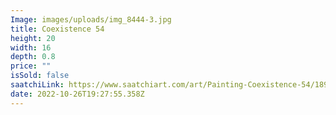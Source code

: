 ```yaml
---
Image: images/uploads/img_8444-3.jpg
title: Coexistence 54
height: 20
width: 16
depth: 0.8
price: ""
isSold: false
saatchiLink: https://www.saatchiart.com/art/Painting-Coexistence-54/189576/9719869/view
date: 2022-10-26T19:27:55.358Z
---
```

